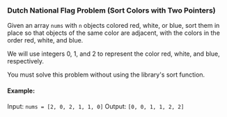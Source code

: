### Dutch National Flag Problem (Sort Colors with Two Pointers)

Given an array `nums` with `n` objects colored red, white, or blue, sort them in place so that objects of the same color are adjacent, with the colors in the order red, white, and blue.

We will use integers 0, 1, and 2 to represent the color red, white, and blue, respectively.

You must solve this problem without using the library's sort function.

#### Example:
Input: `nums = [2, 0, 2, 1, 1, 0]`
Output: `[0, 0, 1, 1, 2, 2]`
